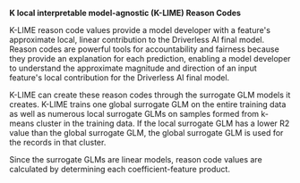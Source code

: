 **K local interpretable model-agnostic (K-LIME) Reason Codes**

K-LIME reason code values provide a model developer with a feature's
approximate local, linear contribution to the Driverless AI final model.
Reason codes are powerful tools for accountability and fairness because
they provide an explanation for each prediction, enabling a model
developer to understand the approximate magnitude and direction of an
input feature's local contribution for the Driverless AI final model.

K-LIME can create these reason codes through the surrogate GLM models it
creates. K-LIME trains one global surrogate GLM on the entire training
data as well as numerous local surrogate GLMs on samples formed from
k-means cluster in the training data. If the local surrogate GLM has a
lower R2 value than the global surrogate GLM, the global surrogate GLM
is used for the records in that cluster.

Since the surrogate GLMs are linear models, reason code values are
calculated by determining each coefficient-feature product.
